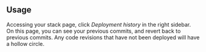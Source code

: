 


## Usage
Accessing your stack page, click _Deployment history_ in the right sidebar. On this page, you can see your previous commits, and revert back to previous commits. Any code revisions that have not been deployed will have a hollow circle.

